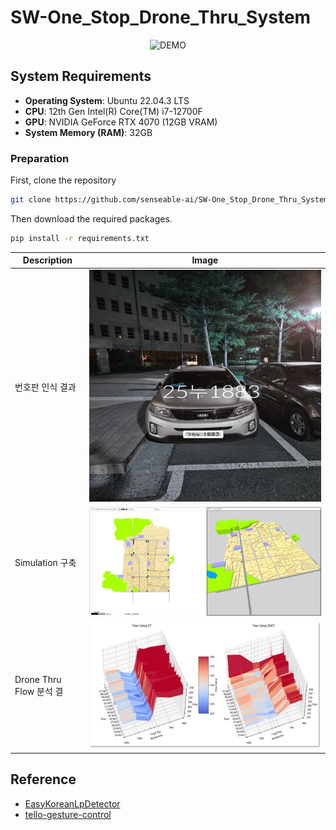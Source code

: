 # SW-One_Stop_Drone_Thru_System

<p align="center">
  <img src="./demo/Demo.gif" alt="DEMO" width="600"/>
</p>

## System Requirements
- **Operating System**: Ubuntu 22.04.3 LTS
- **CPU**: 12th Gen Intel(R) Core(TM) i7-12700F
- **GPU**: NVIDIA GeForce RTX 4070 (12GB VRAM)
- **System Memory (RAM)**: 32GB

### Preparation
First, clone the repository
```bash
git clone https://github.com/senseable-ai/SW-One_Stop_Drone_Thru_System.git
```
Then download the required packages.
```bash
pip install -r requirements.txt
```

| Description | Image                                 |
|-------------|----------------------------------------|
| 번호판 인식 결과 | ![번호판 인식](./demo/LP_Output.jpg)      |
| Simulation 구축 | ![시뮬레이션](./demo/simulation.png)      |
| Drone Thru Flow 분석 결 | ![분석 결과](./demo/image.png)      |



## Reference
- [EasyKoreanLpDetector](https://github.com/gyupro/EasyKoreanLpDetector)
- [tello-gesture-control](https://github.com/kinivi/tello-gesture-control)
